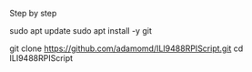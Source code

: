 Step by step

sudo apt update
sudo apt install -y git

git clone https://github.com/adamomd/ILI9488RPIScript.git
cd ILI9488RPIScript
